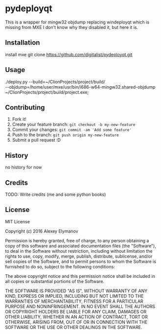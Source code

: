 # pydeployqt
This is a wrapper for  mingw32 objdump replacing windeployqt which is missing from MXE
I don't know why they disabled it, but here it is.
## Installation
install mxe
git clone  https://github.com/digitalist/pydeployqt.git
## Usage
./deploy.py --build=~/ClionProjects/project/build/ \
--objdump=/home/user/mxe/usr/bin/i686-w64-mingw32.shared-objdump \
~/ClionProjects/project/build/project.exe;

## Contributing
1. Fork it!
2. Create your feature branch: `git checkout -b my-new-feature`
3. Commit your changes: `git commit -am 'Add some feature'`
4. Push to the branch: `git push origin my-new-feature`
5. Submit a pull request :D
## History
no history for now
## Credits
TODO: Write credits (me and some python books)
## License
MIT License

Copyright (c) 2016 Alexey Elymanov

Permission is hereby granted, free of charge, to any person obtaining a copy
of this software and associated documentation files (the "Software"), to deal
in the Software without restriction, including without limitation the rights
to use, copy, modify, merge, publish, distribute, sublicense, and/or sell
copies of the Software, and to permit persons to whom the Software is
furnished to do so, subject to the following conditions:

The above copyright notice and this permission notice shall be included in all
copies or substantial portions of the Software.

THE SOFTWARE IS PROVIDED "AS IS", WITHOUT WARRANTY OF ANY KIND, EXPRESS OR
IMPLIED, INCLUDING BUT NOT LIMITED TO THE WARRANTIES OF MERCHANTABILITY,
FITNESS FOR A PARTICULAR PURPOSE AND NONINFRINGEMENT. IN NO EVENT SHALL THE
AUTHORS OR COPYRIGHT HOLDERS BE LIABLE FOR ANY CLAIM, DAMAGES OR OTHER
LIABILITY, WHETHER IN AN ACTION OF CONTRACT, TORT OR OTHERWISE, ARISING FROM,
OUT OF OR IN CONNECTION WITH THE SOFTWARE OR THE USE OR OTHER DEALINGS IN THE
SOFTWARE.